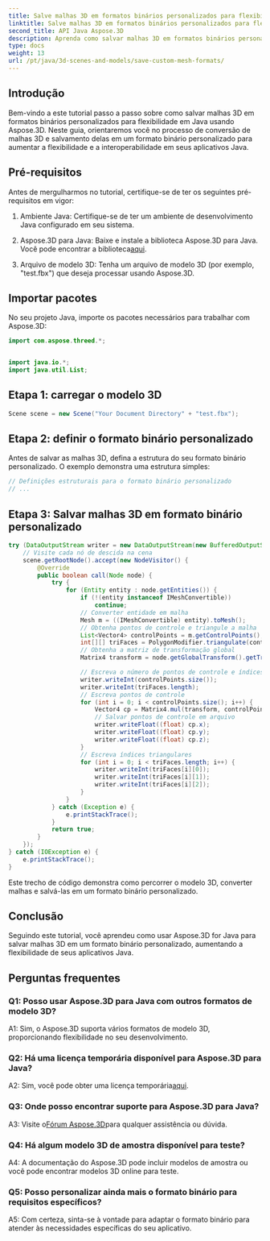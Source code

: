 ```yaml
---
title: Salve malhas 3D em formatos binários personalizados para flexibilidade em Java
linktitle: Salve malhas 3D em formatos binários personalizados para flexibilidade em Java
second_title: API Java Aspose.3D
description: Aprenda como salvar malhas 3D em formatos binários personalizados usando Aspose.3D para Java. Aumente a flexibilidade em aplicativos Java com este tutorial passo a passo.
type: docs
weight: 13
url: /pt/java/3d-scenes-and-models/save-custom-mesh-formats/
---
```

## Introdução

Bem-vindo a este tutorial passo a passo sobre como salvar malhas 3D em formatos binários personalizados para flexibilidade em Java usando Aspose.3D. Neste guia, orientaremos você no processo de conversão de malhas 3D e salvamento delas em um formato binário personalizado para aumentar a flexibilidade e a interoperabilidade em seus aplicativos Java.

## Pré-requisitos

Antes de mergulharmos no tutorial, certifique-se de ter os seguintes pré-requisitos em vigor:

1. Ambiente Java: Certifique-se de ter um ambiente de desenvolvimento Java configurado em seu sistema.

2.  Aspose.3D para Java: Baixe e instale a biblioteca Aspose.3D para Java. Você pode encontrar a biblioteca[aqui](https://releases.aspose.com/3d/java/).

3. Arquivo de modelo 3D: Tenha um arquivo de modelo 3D (por exemplo, "test.fbx") que deseja processar usando Aspose.3D.

## Importar pacotes

No seu projeto Java, importe os pacotes necessários para trabalhar com Aspose.3D:

```java
import com.aspose.threed.*;


import java.io.*;
import java.util.List;
```

## Etapa 1: carregar o modelo 3D

```java
Scene scene = new Scene("Your Document Directory" + "test.fbx");
```

## Etapa 2: definir o formato binário personalizado

Antes de salvar as malhas 3D, defina a estrutura do seu formato binário personalizado. O exemplo demonstra uma estrutura simples:

```java
// Definições estruturais para o formato binário personalizado
// ...
```

## Etapa 3: Salvar malhas 3D em formato binário personalizado

```java
try (DataOutputStream writer = new DataOutputStream(new BufferedOutputStream(new FileOutputStream("Your Document Directory" + "Save3DMeshesInCustomBinaryFormat_out")))) {
    // Visite cada nó de descida na cena
    scene.getRootNode().accept(new NodeVisitor() {
        @Override
        public boolean call(Node node) {
            try {
                for (Entity entity : node.getEntities()) {
                    if (!(entity instanceof IMeshConvertible))
                        continue;
                    // Converter entidade em malha
                    Mesh m = ((IMeshConvertible) entity).toMesh();
                    // Obtenha pontos de controle e triangule a malha
                    List<Vector4> controlPoints = m.getControlPoints();
                    int[][] triFaces = PolygonModifier.triangulate(controlPoints, m.getPolygons());
                    // Obtenha a matriz de transformação global
                    Matrix4 transform = node.getGlobalTransform().getTransformMatrix();

                    // Escreva o número de pontos de controle e índices de triângulo
                    writer.writeInt(controlPoints.size());
                    writer.writeInt(triFaces.length);
                    // Escreva pontos de controle
                    for (int i = 0; i < controlPoints.size(); i++) {
                        Vector4 cp = Matrix4.mul(transform, controlPoints.get(i));
                        // Salvar pontos de controle em arquivo
                        writer.writeFloat((float) cp.x);
                        writer.writeFloat((float) cp.y);
                        writer.writeFloat((float) cp.z);
                    }
                    // Escreva índices triangulares
                    for (int i = 0; i < triFaces.length; i++) {
                        writer.writeInt(triFaces[i][0]);
                        writer.writeInt(triFaces[i][1]);
                        writer.writeInt(triFaces[i][2]);
                    }
                }
            } catch (Exception e) {
                e.printStackTrace();
            }
            return true;
        }
    });
} catch (IOException e) {
    e.printStackTrace();
}
```

Este trecho de código demonstra como percorrer o modelo 3D, converter malhas e salvá-las em um formato binário personalizado.

## Conclusão

Seguindo este tutorial, você aprendeu como usar Aspose.3D for Java para salvar malhas 3D em um formato binário personalizado, aumentando a flexibilidade de seus aplicativos Java.

## Perguntas frequentes

### Q1: Posso usar Aspose.3D para Java com outros formatos de modelo 3D?

A1: Sim, o Aspose.3D suporta vários formatos de modelo 3D, proporcionando flexibilidade no seu desenvolvimento.

### Q2: Há uma licença temporária disponível para Aspose.3D para Java?

 A2: Sim, você pode obter uma licença temporária[aqui](https://purchase.aspose.com/temporary-license/).

### Q3: Onde posso encontrar suporte para Aspose.3D para Java?

 A3: Visite o[Fórum Aspose.3D](https://forum.aspose.com/c/3d/18)para qualquer assistência ou dúvida.

### Q4: Há algum modelo 3D de amostra disponível para teste?

A4: A documentação do Aspose.3D pode incluir modelos de amostra ou você pode encontrar modelos 3D online para teste.

### Q5: Posso personalizar ainda mais o formato binário para requisitos específicos?

A5: Com certeza, sinta-se à vontade para adaptar o formato binário para atender às necessidades específicas do seu aplicativo.
